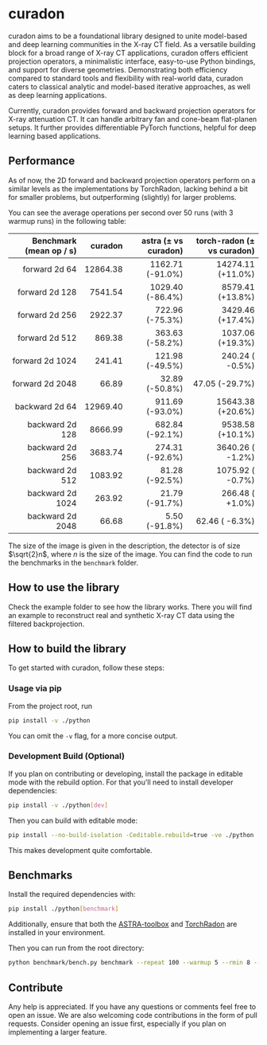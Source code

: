 # curadon

curadon aims to be a foundational library designed to unite model-based and
deep learning communities in the X-ray CT field. As a versatile building block
for a broad range of X-ray CT applications, curadon offers efficient projection
operators, a minimalistic interface, easy-to-use Python bindings, and
support for diverse geometries. Demonstrating both efficiency compared to
standard tools and flexibility with real-world data, curadon caters to
classical analytic and model-based iterative approaches, as well as deep
learning applications.

Currently, curadon provides forward and backward projection operators for X-ray
attenuation CT. It can handle arbitrary fan and cone-beam flat-planen setups.
It further provides differentiable PyTorch functions, helpful for deep learning
based applications.

## Performance

As of now, the 2D forward and backward projection operators perform on a
similar levels as the implementations by TorchRadon, lacking behind a bit
for smaller problems, but outperforming (slightly) for larger problems.

You can see the average operations per second over 50 runs (with 3 warmup runs)
in the following table:

| Benchmark (mean op / s) | curadon      | astra (± vs curadon)  | torch-radon (± vs curadon)    |
|------------------------:|-------------:|----------------------:|------------------------------:|
|         forward 2d   64 |     12864.38 |      1162.71 (-91.0%) |             14274.11 (+11.0%) |
|         forward 2d  128 |      7541.54 |      1029.40 (-86.4%) |              8579.41 (+13.8%) |
|         forward 2d  256 |      2922.37 |       722.96 (-75.3%) |              3429.46 (+17.4%) |
|         forward 2d  512 |       869.38 |       363.63 (-58.2%) |              1037.06 (+19.3%) |
|         forward 2d 1024 |       241.41 |       121.98 (-49.5%) |               240.24 ( -0.5%) |
|         forward 2d 2048 |        66.89 |        32.89 (-50.8%) |                47.05 (-29.7%) |
|        backward 2d   64 |     12969.40 |       911.69 (-93.0%) |             15643.38 (+20.6%) |
|        backward 2d  128 |      8666.99 |       682.84 (-92.1%) |              9538.58 (+10.1%) |
|        backward 2d  256 |      3683.74 |       274.31 (-92.6%) |              3640.26 ( -1.2%) |
|        backward 2d  512 |      1083.92 |        81.28 (-92.5%) |              1075.92 ( -0.7%) |
|        backward 2d 1024 |       263.92 |        21.79 (-91.7%) |               266.48 ( +1.0%) |
|        backward 2d 2048 |        66.68 |         5.50 (-91.8%) |                62.46 ( -6.3%) |

The size of the image is given in the description, the detector is of size
$\sqrt{2}n$, where $n$ is the size of the image. You can find the code to run the
benchmarks in the `benchmark` folder.

## How to use the library

Check the example folder to see how the library works. There you will find
an example to reconstruct real and synthetic X-ray CT data using the filtered
backprojection.

## How to build the library

To get started with curadon, follow these steps:

### Usage via pip

From the project root, run

```bash
pip install -v ./python
```

You can omit the `-v` flag, for a more concise output.

### Development Build (Optional)

If you plan on contributing or developing, install the package in editable mode
with the rebuild option. For that you'll need to install developer dependencies:

```bash
pip install -v ./python[dev]
```

Then you can build with editable mode:

```bash
pip install --no-build-isolation -Ceditable.rebuild=true -ve ./python
```

This makes development quite comfortable.

## Benchmarks

Install the required dependencies with:
```bash
pip install ./python[benchmark]
```

Additionally, ensure that both the [ASTRA-toolbox](https://astra-toolbox.com/)
and [TorchRadon](https://github.com/carterbox/torch-radon) are installed in
your environment.

Then you can run from the root directory:

```bash
python benchmark/bench.py benchmark --repeat 100 --warmup 5 --rmin 8 --rmax 13
```

## Contribute

Any help is appreciated. If you have any questions or comments feel free to
open an issue. We are also welcoming code contributions in the form of pull
requests. Consider opening an issue first, especially if you plan on
implementing a larger feature.
